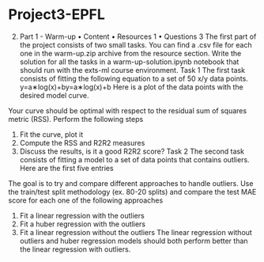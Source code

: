 # Project3-EPFL
02. Part 1 - Warm-up
•	Content
•	Resources 1
•	Questions 3
The first part of the project consists of two small tasks. You can find a .csv file for each one in the warm-up.zip archive from the resource section. Write the solution for all the tasks in a warm-up-solution.ipynb notebook that should run with the exts-ml course environment.
Task 1
The first task consists of fitting the following equation to a set of 50 x/y data points.
y=a∗log(x)+by=a∗log⁡(x)+b
Here is a plot of the data points with the desired model curve.
 
Your curve should be optimal with respect to the residual sum of squares metric (RSS). Perform the following steps
1.	Fit the curve, plot it
2.	Compute the RSS and R2R2 measures
3.	Discuss the results, is it a good R2R2 score?
Task 2
The second task consists of fitting a model to a set of data points that contains outliers. Here are the first five entries
 
The goal is to try and compare different approaches to handle outliers. Use the train/test split methodology (ex. 80-20 splits) and compare the test MAE score for each one of the following approaches
1.	Fit a linear regression with the outliers
2.	Fit a huber regression with the outliers
3.	Fit a linear regression without the outliers
The linear regression without outliers and huber regression models should both perform better than the linear regression with outliers.

